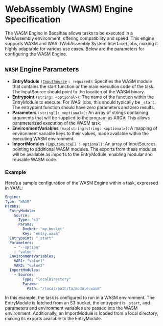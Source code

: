 # WebAssembly (WASM) Engine Specification

The WASM Engine in Bacalhau allows tasks to be executed in a WebAssembly environment, offering compatibility and speed. This engine supports WASM and WASI (WebAssembly System Interface) jobs, making it highly adaptable for various use cases. Below are the parameters for configuring the WASM Engine.

## `WASM` Engine Parameters

* **EntryModule** `(`[`InputSource`](../input-source.md) `: required)`: Specifies the WASM module that contains the start function or the main execution code of the task. The InputSource should point to the location of the WASM binary.
* **Entrypoint** `(string: <optional>)`: The name of the function within the EntryModule to execute. For WASI jobs, this should typically be `_start`. The entrypoint function should have zero parameters and zero results.
* **Parameters** `(string[]: <optional>)`: An array of strings containing arguments that will be supplied to the program as ARGV. This allows parameterized execution of the WASM task.
* **EnvironmentVariables** `(map[string]string: <optional>)`: A mapping of environment variable keys to their values, made available within the executing WASM environment.
* **ImportModules** `(`[`InputSource`](../input-source.md)`[] : optional)`: An array of InputSources pointing to additional WASM modules. The exports from these modules will be available as imports to the EntryModule, enabling modular and reusable WASM code.

### Example

Here’s a sample configuration of the WASM Engine within a task, expressed in YAML:

```yaml
Engine:
Type: "WASM"
Params:
  EntryModule:
    Source:
      Type: "s3"
      Params:
        Bucket: "my-bucket"
        Key: "entry.wasm"
  Entrypoint: "_start"
  Parameters:
    - "--option"
    - "value"
  EnvironmentVariables:
    VAR1: "value1"
    VAR2: "value2"
  ImportModules:
    - Source:
        Type: "localDirectory"
        Params:
          Path: "/local/path/to/module.wasm"
```

In this example, the task is configured to run in a WASM environment. The EntryModule is fetched from an S3 bucket, the entrypoint is `_start`, and parameters and environment variables are passed into the WASM environment. Additionally, an ImportModule is loaded from a local directory, making its exports available to the EntryModule.
